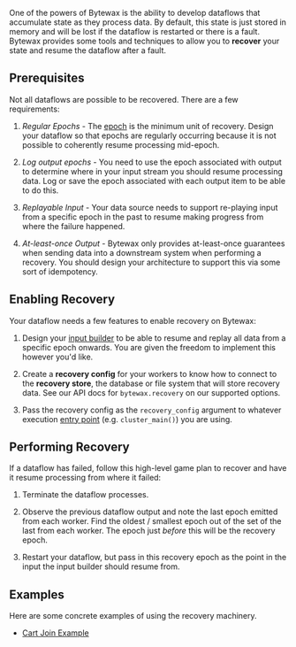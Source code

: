 One of the powers of Bytewax is the ability to develop dataflows that
accumulate state as they process data. By default, this state is just
stored in memory and will be lost if the dataflow is restarted or
there is a fault. Bytewax provides some tools and techniques to allow
you to **recover** your state and resume the dataflow after a fault.

## Prerequisites

Not all dataflows are possible to be recovered. There are a few
requirements:

1. _Regular Epochs_ - The [epoch](/getting-started/epochs) is the
   minimum unit of recovery. Design your dataflow so that epochs are
   regularly occurring because it is not possible to coherently resume
   processing mid-epoch.
   
2. _Log output epochs_ - You need to use the epoch associated with
   output to determine where in your input stream you should resume
   processing data. Log or save the epoch associated with each output
   item to be able to do this.

3. _Replayable Input_ - Your data source needs to support re-playing
   input from a specific epoch in the past to resume making progress
   from where the failure happened.
   
4. _At-least-once Output_ - Bytewax only provides at-least-once
   guarantees when sending data into a downstream system when
   performing a recovery. You should design your architecture to
   support this via some sort of idempotency.
   
## Enabling Recovery

Your dataflow needs a few features to enable recovery on Bytewax:

1. Design your [input builder](/getting-started/execution#builders) to
   be able to resume and replay all data from a specific epoch
   onwards. You are given the freedom to implement this however you'd
   like.

2. Create a **recovery config** for your workers to know how to
   connect to the **recovery store**, the database or file system that
   will store recovery data. See our API docs for `bytewax.recovery`
   on our supported options.
   
3. Pass the recovery config as the `recovery_config` argument to
   whatever execution [entry point](/getting-started/execution)
   (e.g. `cluster_main()`) you are using.
   
## Performing Recovery

If a dataflow has failed, follow this high-level game plan to recover
and have it resume processing from where it failed:

1. Terminate the dataflow processes.

2. Observe the previous dataflow output and note the last epoch
   emitted from each worker. Find the oldest / smallest epoch out of
   the set of the last from each worker. The epoch just _before_ this
   will be the recovery epoch.

3. Restart your dataflow, but pass in this recovery epoch as the point
   in the input the input builder should resume from.
   
## Examples

Here are some concrete examples of using the recovery machinery.

- [Cart Join Example](/examples/cart-join)
